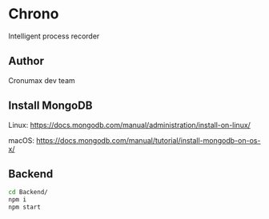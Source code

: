 # Chrono

Intelligent process recorder

## Author

Cronumax dev team

## Install MongoDB

Linux: <https://docs.mongodb.com/manual/administration/install-on-linux/>

macOS: <https://docs.mongodb.com/manual/tutorial/install-mongodb-on-os-x/>

## Backend

```bash
cd Backend/
npm i
npm start
```

